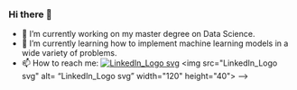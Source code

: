 ### Hi there 👋

- 🔭 I’m currently working on my master degree on Data Science.
- 🌱 I’m currently learning how to implement machine learning models in a wide variety of problems.
- 📫 How to reach me: 
[![LinkedIn_Logo svg](https://user-images.githubusercontent.com/127853800/225000248-38d4f415-d30c-4ce1-a47c-4c973ff99cbd.png)](https://www.linkedin.com/in/javier-l%C3%B3pez-mart%C3%ADnez-773977240/) <img src="LinkedIn_Logo svg" alt= “LinkedIn_Logo svg” width="120" height="40">
-->
